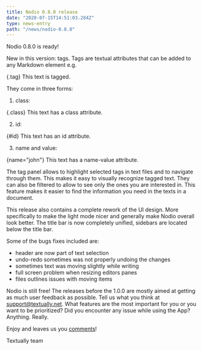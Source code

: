 ```yaml
---
title: Nodio 0.8.0 release
date: "2020-07-15T14:51:03.284Z"
type: news-entry
path: "/news/nodio-0.8.0"
---
```


Nodio 0.8.0 is ready! 
 
New in this version: tags. Tags are textual attributes that can be added to any Markdown element e.g.

{.tag}
This text is tagged. 

They come in three forms: 

1. class: 

{.class}
This text has a class attribute.

2. id:  

{#id}
This text has an id attribute.

3. name and value: 

{name="john"}
This text has a name-value attribute.

The tag panel allows to highlight selected tags in text files and to navigate through them. This makes it easy to visually recognize tagged text. They can also be filtered to allow to see only the ones you are interested in. This feature makes it easier to find the information you need in the texts in a document.

This release also contains a complete rework of the UI design. More specifically to make the light mode nicer and generally make Nodio overall look better. The title bar is now completely unified, sidebars are located below the title bar. 

Some of the bugs fixes included are:

- header are now part of text selection
- undo-redo sometimes was not properly undoing the changes 
- sometimes text was moving slightly while writing  
- full screen problem when resizing editors panes
- files outlines issues with moving items 

Nodio is still free! The releases before the 1.0.0 are mostly aimed at getting as much user feedback as possible. Tell us what you think at support@textually.net. What features are the most important for you or you want to be prioritized? Did you encounter any issue while using the App? Anything. Really.  

Enjoy and leaves us you [comments](/contact)! 

Textually team  